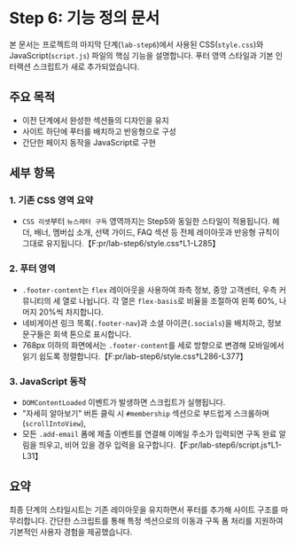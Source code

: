 # Step 6: 기능 정의 문서

본 문서는 프로젝트의 마지막 단계(`lab-step6`)에서 사용된 CSS(`style.css`)와 JavaScript(`script.js`) 파일의 핵심 기능을 설명합니다. 푸터 영역 스타일과 기본 인터랙션 스크립트가 새로 추가되었습니다.

## 주요 목적
- 이전 단계에서 완성한 섹션들의 디자인을 유지
- 사이트 하단에 푸터를 배치하고 반응형으로 구성
- 간단한 페이지 동작을 JavaScript로 구현

## 세부 항목

### 1. 기존 CSS 영역 요약
- `CSS 리셋`부터 `뉴스레터 구독` 영역까지는 Step5와 동일한 스타일이 적용됩니다. 헤더, 배너, 멤버십 소개, 선택 가이드, FAQ 섹션 등 전체 레이아웃과 반응형 규칙이 그대로 유지됩니다.【F:pr/lab-step6/style.css†L1-L285】

### 2. 푸터 영역
- `.footer-content`는 `flex` 레이아웃을 사용하여 좌측 정보, 중앙 고객센터, 우측 커뮤니티의 세 열로 나뉩니다. 각 열은 `flex-basis`로 비율을 조절하여 왼쪽 60%, 나머지 20%씩 차지합니다.
- 네비게이션 링크 목록(`.footer-nav`)과 소셜 아이콘(`.socials`)을 배치하고, 정보 문구들은 회색 톤으로 표시합니다.
- 768px 이하의 화면에서는 `.footer-content`를 세로 방향으로 변경해 모바일에서 읽기 쉽도록 정렬합니다.【F:pr/lab-step6/style.css†L286-L377】

### 3. JavaScript 동작
- `DOMContentLoaded` 이벤트가 발생하면 스크립트가 실행됩니다.
- "자세히 알아보기" 버튼 클릭 시 `#membership` 섹션으로 부드럽게 스크롤하며(`scrollIntoView`),
- 모든 `.add-email` 폼에 제출 이벤트를 연결해 이메일 주소가 입력되면 구독 완료 알림을 띄우고, 비어 있을 경우 입력을 요구합니다.【F:pr/lab-step6/script.js†L1-L31】

## 요약
최종 단계의 스타일시트는 기존 레이아웃을 유지하면서 푸터를 추가해 사이트 구조를 마무리합니다. 간단한 스크립트를 통해 특정 섹션으로의 이동과 구독 폼 처리를 지원하여 기본적인 사용자 경험을 제공했습니다.
